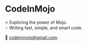 # CodeInMojo  
🔥 Exploring the power of Mojo.  
💡 Writing fast, simple, and smart code.

📧 [codeinmojo@gmail.com](mailto:codeinmojo@gmail.com).
